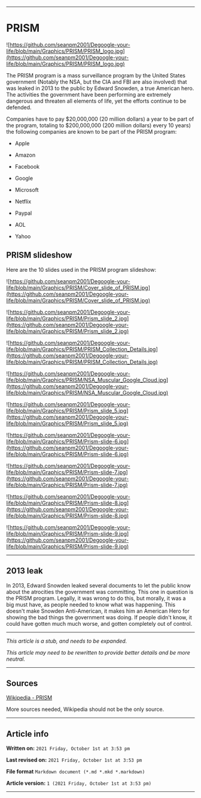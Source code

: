 
***

# PRISM

![https://github.com/seanpm2001/Degoogle-your-life/blob/main/Graphics/PRISM/PRISM_logo.jpg](https://github.com/seanpm2001/Degoogle-your-life/blob/main/Graphics/PRISM/PRISM_logo.jpg)

The PRISM program is a mass surveillance program by the United States government (Notably the NSA, but the CIA and FBI are also involved) that was leaked in 2013 to the public by Edward Snowden, a true American hero. The activities the government have been performing are extremely dangerous and threaten all elements of life, yet the efforts continue to be defended.

Companies have to pay $20,000,000 (20 million dollars) a year to be part of the program, totaling to $200,000,000 (200 million dollars) every 10 years) the following companies are known to be part of the PRISM program:

* Apple

* Amazon

* Facebook

* Google

* Microsoft

* Netflix

* Paypal

* AOL

* Yahoo

## PRISM slideshow

Here are the 10 slides used in the PRISM program slideshow:

![https://github.com/seanpm2001/Degoogle-your-life/blob/main/Graphics/PRISM/Cover_slide_of_PRISM.jpg](https://github.com/seanpm2001/Degoogle-your-life/blob/main/Graphics/PRISM/Cover_slide_of_PRISM.jpg)

![https://github.com/seanpm2001/Degoogle-your-life/blob/main/Graphics/PRISM/Prism_slide_2.jpg](https://github.com/seanpm2001/Degoogle-your-life/blob/main/Graphics/PRISM/Prism_slide_2.jpg)

![https://github.com/seanpm2001/Degoogle-your-life/blob/main/Graphics/PRISM/PRISM_Collection_Details.jpg](https://github.com/seanpm2001/Degoogle-your-life/blob/main/Graphics/PRISM/PRISM_Collection_Details.jpg)

![https://github.com/seanpm2001/Degoogle-your-life/blob/main/Graphics/PRISM/NSA_Muscular_Google_Cloud.jpg](https://github.com/seanpm2001/Degoogle-your-life/blob/main/Graphics/PRISM/NSA_Muscular_Google_Cloud.jpg)

![https://github.com/seanpm2001/Degoogle-your-life/blob/main/Graphics/PRISM/Prism_slide_5.jpg](https://github.com/seanpm2001/Degoogle-your-life/blob/main/Graphics/PRISM/Prism_slide_5.jpg)

![https://github.com/seanpm2001/Degoogle-your-life/blob/main/Graphics/PRISM/Prism-slide-6.jpg](https://github.com/seanpm2001/Degoogle-your-life/blob/main/Graphics/PRISM/Prism-slide-6.jpg)

![https://github.com/seanpm2001/Degoogle-your-life/blob/main/Graphics/PRISM/Prism-slide-7.jpg](https://github.com/seanpm2001/Degoogle-your-life/blob/main/Graphics/PRISM/Prism-slide-7.jpg)

![https://github.com/seanpm2001/Degoogle-your-life/blob/main/Graphics/PRISM/Prism-slide-8.jpg](https://github.com/seanpm2001/Degoogle-your-life/blob/main/Graphics/PRISM/Prism-slide-8.jpg)

![https://github.com/seanpm2001/Degoogle-your-life/blob/main/Graphics/PRISM/Prism-slide-9.jpg](https://github.com/seanpm2001/Degoogle-your-life/blob/main/Graphics/PRISM/Prism-slide-9.jpg)

***

## 2013 leak

In 2013, Edward Snowden leaked several documents to let the public know about the atrocities the government was committing. This one in question is the PRISM program. Legally, it was wrong to do this, but morally, it was a big must have, as people needed to know what was happening. This doesn't make Snowden Anti-American, it makes him an American Hero for showing the bad things the government was doing. If people didn't know, it could have gotten much much worse, and gotten completely out of control.

***

_This article is a stub, and needs to be expanded._

_This article may need to be rewritten to provide better details and be more neutral._

***

## Sources

[Wikipedia - PRISM](https://en.wikipedia.org/wiki/PRISM_(surveillance_program)/)

More sources needed, Wikipedia should not be the only source.

***

## Article info

**Written on:** `2021 Friday, October 1st at 3:53 pm`

**Last revised on:** `2021 Friday, October 1st at 3:53 pm`

**File format** `Markdown document (*.md *.mkd *.markdown)`

**Article version:** `1 (2021 Friday, October 1st at 3:53 pm)`

***

